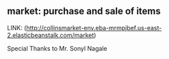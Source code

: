 ## market: purchase and sale of items

LINK: (http://collinsmarket-env.eba-mrmpjbef.us-east-2.elasticbeanstalk.com/market)

Special Thanks to Mr. Sonyl Nagale


